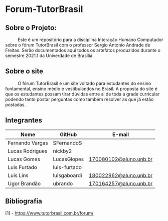 # Forum-TutorBrasil

## Sobre o Projeto:
<p style = "text-indent: 40px; align= "justify>
    Este é um repositório para a disciplina Interação Humano Computador sobre o fórum TutorBrasil com o professor Sergio Antonio Andrade de Freitas. Serão documentados aqui todos os artefatos produzidos durante o semestre 2021.1 da Univerdade de Brasília.
</p> 

## Sobre o site 
<p style = "text-indent: 40px; align= "justify>
    O fórum TutorBrasil é um site voltado para estudantes do ensino funtamental, ensino médio e vestibulandos no Brasil. A proposta do site é que os estudantes possam tirar dúvidas entre si de toda a grade curricular podendo tanto postar perguntas como também resolver as que já estão postadas.
</p> 

## Integrantes 

| Nome            | GitHub      | E-mail       | 
|-----------------|-------------|-------------|
| Fernando Vargas   | SFernandoS | | 
| Lucas Rodrigues | nickby2 |  |  
| Lucas Gomes  | LucasGlopes | 170080102@aluno.unb.br |
| Luis Furtado  | luis-furtado |  |
| Luis Lins  | luisgaboardi | 180022962@aluno.unb.br |
| Ugor Brandão  | ubrando  | 170164257@aluno.unb.br  |

## Bibliografia 
[1] - https://www.tutorbrasil.com.br/forum/



